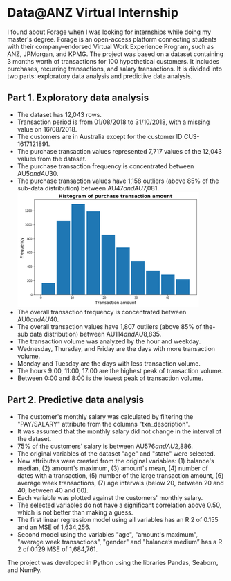 # Data@ANZ Virtual Internship

I found about Forage when I was looking for internships while doing my master's degree. Forage is an open-access platform connecting students with their company-endorsed Virtual Work Experience Program, such as ANZ, JPMorgan, and KPMG. The project was based on a dataset containing 3 months worth of transactions for 100 hypothetical customers. It includes purchases, recurring transactions, and salary transactions. It is divided into two parts: exploratory data analysis and predictive data analysis. 

## Part 1. Exploratory data analysis
* The dataset has 12,043 rows.
* Transaction period is from 01/08/2018 to 31/10/2018, with a missing value on 16/08/2018.
* The customers are in Australia except for the customer ID CUS-1617121891.
* The purchase transaction values represented 7,717 values of the 12,043 values from the dataset.
* The purchase transaction frequency is concentrated between AU$5 and AU$30.
* The purchase transaction values have 1,158 outliers (above 85% of the sub-data distribution) between AU$47 and AU$7,081.
![](https://github.com/julio-pimentel/ANZ_Forage_Program/blob/main/histogram%20purchase%20transaction.png)
* The overall transaction frequency is concentrated between AU$0 and AU$40.
* The overall transaction values have 1,807 outliers (above 85% of the-sub data distribution) between AU$114 and AU$8,835.
* The transaction volume was analyzed by the hour and weekday.
* Wednesday, Thursday, and Friday are the days with more transaction volume.
* Monday and Tuesday are the days with less transaction volume.
* The hours 9:00, 11:00, 17:00 are the highest peak of transaction volume.
* Between 0:00 and 8:00 is the lowest peak of transaction volume.

## Part 2. Predictive data analysis
* The customer's monthly salary was calculated by filtering the "PAY/SALARY" attribute from the columns "txn_description".
* It was assumed that the monthly salary did not change in the interval of the dataset.
* 75% of the customers' salary is between AU$576 and AU$2,886.
* The original variables of the dataset "age" and "state" were selected.
* New attributes were created from the original variables: (1) balance's median, (2) amount's maximum, (3) amount's mean, (4) number of dates with a transaction, (5) number of
the large transaction amount, (6) average week transactions, (7) age intervals (below 20, between 20 and 40, between
40 and 60).
* Each variable was plotted against the customers' monthly salary.
* The selected variables do not have a significant correlation above 0.50, which is not better than making a guess.
* The first linear regression model using all variables has an R 2 of 0.155 and an MSE of 1,634,256.
* Second model using the variables "age", "amount's maximum", "average week transactions", "gender" and "balance’s medium” has a R 2 of 0.129 MSE of 1,684,761.

The project was developed in Python using the libraries Pandas, Seaborn, and NumPy. 

